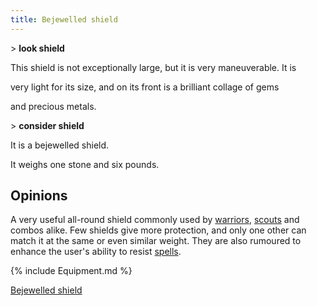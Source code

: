 ```yaml
---
title: Bejewelled shield
---
```


\> **look shield**

This shield is not exceptionally large, but it is very maneuverable. It
is

very light for its size, and on its front is a brilliant collage of gems

and precious metals.

\> **consider shield**

It is a bejewelled shield.

It weighs one stone and six pounds.

## Opinions

A very useful all-round shield commonly used by
[warriors](warrior "wikilink"), [scouts](scout "wikilink") and combos
alike. Few shields give more protection, and only one other can match it
at the same or even similar weight. They are also rumoured to enhance
the user's ability to resist [spells](spell "wikilink").

{% include Equipment.md %}

[Bejewelled shield](Category:_Shields "wikilink")